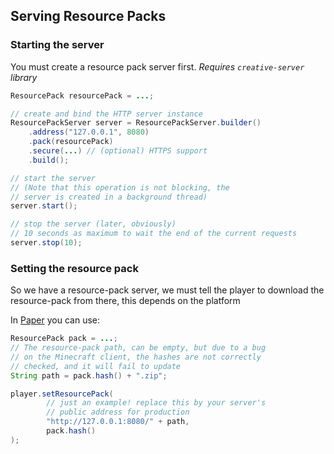 ## Serving Resource Packs

### Starting the server

You must create a resource pack server first. *Requires `creative-server` library*

```java
ResourcePack resourcePack = ...;

// create and bind the HTTP server instance
ResourcePackServer server = ResourcePackServer.builder()
    .address("127.0.0.1", 8080)
    .pack(resourcePack)
    .secure(...) // (optional) HTTPS support
    .build();

// start the server
// (Note that this operation is not blocking, the
// server is created in a background thread)
server.start();

// stop the server (later, obviously)
// 10 seconds as maximum to wait the end of the current requests
server.stop(10);
```


### Setting the resource pack

So we have a resource-pack server, we must tell the player to download
the resource-pack from there, this depends on the platform

In [Paper](https://papermc.io/) you can use:

```java
ResourcePack pack = ...;
// The resource-pack path, can be empty, but due to a bug
// on the Minecraft client, the hashes are not correctly
// checked, and it will fail to update
String path = pack.hash() + ".zip";

player.setResourcePack(
        // just an example! replace this by your server's
        // public address for production
        "http://127.0.0.1:8080/" + path,
        pack.hash()
);
```